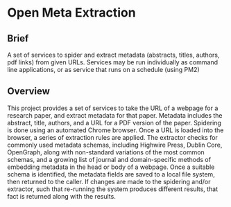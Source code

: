# Open Meta Extraction

## Brief
A set  of services to spider  and extract metadata (abstracts,  titles, authors,
pdf links)  from given URLs.  Services may be  run individually as  command line
applications, or as service that runs on a schedule (using PM2)

## Overview
This project provides a set of services to take the URL of a webpage for a
research paper, and extract metadata for that paper. Metadata includes the
abstract, title, authors, and a URL for a PDF version of the paper. Spidering is
done using an automated Chrome browser. Once a URL is loaded into the browser, a
series of extraction rules are applied. The extractor checks for commonly used
metadata schemas, including Highwire Press, Dublin Core, OpenGraph, along with
non-standard variations of the most common schemas, and a growing list of
journal and domain-specific methods of embedding metadata in the head or body of
a webpage. Once a suitable schema is identified, the metadata fields are saved
to a local file system, then returned to the caller. If changes are made to the
spidering and/or extractor, such that re-running the system produces different
results, that fact is returned along with the results.

